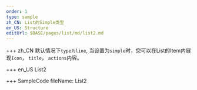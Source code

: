 ```yaml
--- 
order: 1
type: sample
zh_CN: List的Simple类型
en_US: Structure
editUrl: $BASE/pages/list/md/list2.md
---
```


+++ zh_CN
默认情况下<Code>type为line</Code>, 当设置为<Code>simple</Code>时，您可以在List的Item内展现<Code>Icon</Code>， <Code>title</Code>， <Code>actions</Code>内容。

+++ en_US
List2

+++ SampleCode
fileName: List2
